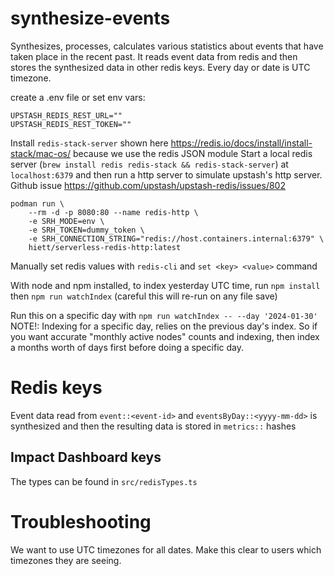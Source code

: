 # synthesize-events

Synthesizes, processes, calculates various statistics about events that have taken place in the recent past. It reads event data from redis and then stores the synthesized data in other redis keys. Every day or date is UTC timezone.

create a .env file or set env vars:

```
UPSTASH_REDIS_REST_URL=""
UPSTASH_REDIS_REST_TOKEN=""
```

Install `redis-stack-server` shown here https://redis.io/docs/install/install-stack/mac-os/ because we use the redis JSON module
Start a local redis server (`brew install redis redis-stack && redis-stack-server`) at `localhost:6379` and then run a http server to simulate upstash's http server. Github issue https://github.com/upstash/upstash-redis/issues/802
```
podman run \
    --rm -d -p 8080:80 --name redis-http \
    -e SRH_MODE=env \
    -e SRH_TOKEN=dummy_token \
    -e SRH_CONNECTION_STRING="redis://host.containers.internal:6379" \
    hiett/serverless-redis-http:latest
```

Manually set redis values with `redis-cli` and `set <key> <value>` command

With node and npm installed, to index yesterday UTC time, run
`npm install` then `npm run watchIndex` (careful this will re-run on any file save)

Run this on a specific day with `npm run watchIndex -- --day '2024-01-30'` 
NOTE!: Indexing for a specific day, relies on the previous day's index. So if you want accurate "monthly active nodes" counts and indexing, then index a months worth of days first before doing a specific day.

# Redis keys

Event data read from  `event::<event-id>` and `eventsByDay::<yyyy-mm-dd>` is synthesized and then the resulting data is stored in `metrics::` hashes

## Impact Dashboard keys
The types can be found in `src/redisTypes.ts`

# Troubleshooting

We want to use UTC timezones for all dates. Make this clear to users which timezones they are seeing. 
